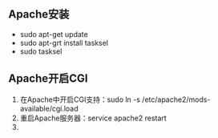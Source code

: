 ## Apache安装
* sudo apt-get update
* sudo apt-grt install tasksel
* sudo tasksel
## Apache开启CGI
1. 在Apache中开启CGI支持：sudo ln -s /etc/apache2/mods-available/cgi.load 
1. 重启Apache服务器：service apache2 restart
1. 
